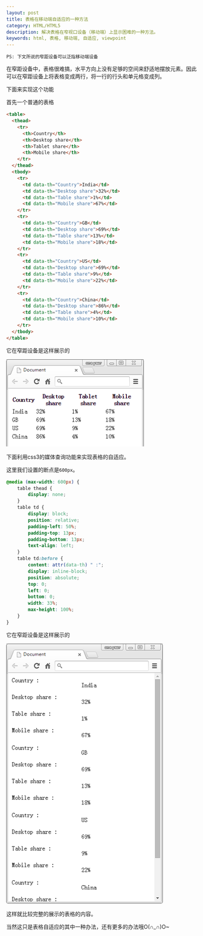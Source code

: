```yaml
---
layout: post
title: 表格在移动端自适应的一种方法
category: HTML/HTML5
description: 解决表格在窄视口设备（移动端）上显示困难的一种方法。
keywords: html, 表格, 移动端, 自适应, viewpoint
---
```


`PS: 下文所说的窄距设备可以泛指移动端设备`

在窄距设备中，表格很难搞，水平方向上没有足够的空间来舒适地摆放元素。因此可以在窄距设备上将表格变成两行，将一行的行头和单元格变成列。

下面来实现这个功能

首先一个普通的表格

```html
<table>
  <thead>
    <tr>
      <th>Country</th>
      <th>Desktop share</th>
      <th>Tablet share</th>
      <th>Mobile share</th>
    </tr>
  </thead>
  <tbody>
    <tr>
      <td data-th="Country">India</td>
      <td data-th="Desktop share">32%</td>
      <td data-th="Table share">1%</td>
      <td data-th="Mobile share">67%</td>
    </tr>
    <tr>
      <td data-th="Country">GB</td>
      <td data-th="Desktop share">69%</td>
      <td data-th="Table share">13%</td>
      <td data-th="Mobile share">18%</td>
    </tr>
    <tr>
      <td data-th="Country">US</td>
      <td data-th="Desktop share">69%</td>
      <td data-th="Table share">9%</td>
      <td data-th="Mobile share">22%</td>
    </tr>
    <tr>
      <td data-th="Country">China</td>
      <td data-th="Desktop share">86%</td>
      <td data-th="Table share">4%</td>
      <td data-th="Mobile share">10%</td>
    </tr>
  </tbody>
</table>
```

它在窄距设备是这样展示的

![普通情况下表格样式][img:1]

下面利用css3的媒体查询功能来实现表格的自适应。

这里我们设置的断点是`600px`。

```css
@media (max-width: 600px) {
    table thead {
        display: none;
    }
    table td {
        display: block;
        position: relative;
        padding-left: 50%;
        padding-top: 13px;
        padding-bottom: 13px;
        text-align: left;
    }
    table td:before {
        content: attr(data-th) " :";
        display: inline-block;
        position: absolute;
        top: 0;
        left: 0;
        bottom: 0;
        width: 33%;
        max-height: 100%;
    }
}
```

它在窄距设备是这样展示的

![修改后表格样式][img:2]

这样就比较完整的展示的表格的内容。

当然这只是表格自适应的其中一种办法，还有更多的办法哦O(∩_∩)O~


[img:1]: /images/20150210144726.png "普通情况下表格样式"
[img:2]: /images/20150210150306.png "修改后表格样式"

